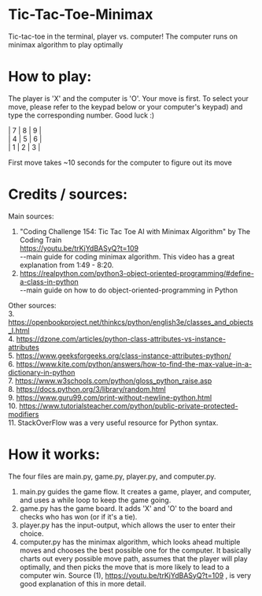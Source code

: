 # Tic-Tac-Toe-Minimax
Tic-tac-toe in the terminal, player vs. computer! The computer runs on minimax algorithm to play optimally

# How to play:
The player is 'X' and the computer is 'O'.
Your move is first. To select your move, please refer
to the keypad below or your computer's keypad) and type
the corresponding number. Good luck :)

| 7 | 8 | 9 |  
| 4 | 5 | 6 |  
| 1 | 2 | 3 |  

First move takes ~10 seconds for the computer to figure out its move

# Credits / sources:
Main sources:  
1. "Coding Challenge 154: Tic Tac Toe AI with Minimax Algorithm" by The Coding Train  
https://youtu.be/trKjYdBASyQ?t=109  
--main guide for coding minimax algorithm. This video has a great explanation from 1:49 - 8:20.  
2. https://realpython.com/python3-object-oriented-programming/#define-a-class-in-python  
--main guide on how to do object-oriented-programming in Python  

Other sources:  
3. https://openbookproject.net/thinkcs/python/english3e/classes_and_objects_I.html  
4. https://dzone.com/articles/python-class-attributes-vs-instance-attributes  
5. https://www.geeksforgeeks.org/class-instance-attributes-python/  
6. https://www.kite.com/python/answers/how-to-find-the-max-value-in-a-dictionary-in-python  
7. https://www.w3schools.com/python/gloss_python_raise.asp  
8. https://docs.python.org/3/library/random.html  
9. https://www.guru99.com/print-without-newline-python.html  
10. https://www.tutorialsteacher.com/python/public-private-protected-modifiers  
11. StackOverFlow was a very useful resource for Python syntax.  

# How it works:
The four files are main.py, game.py, player.py, and computer.py.
1. main.py guides the game flow. It creates a game, player, and computer, and uses a while loop to keep the game going.
2. game.py has the game board. It adds 'X' and 'O' to the board and checks who has won (or if it's a tie).
3. player.py has the input-output, which allows the user to enter their choice.
4. computer.py has the minimax algorithm, which looks ahead multiple moves and chooses the best possible one for the computer. It basically charts out every possible move path, assumes that the player will play optimally, and then picks the move that is more likely to lead to a computer win. Source (1), https://youtu.be/trKjYdBASyQ?t=109 , is very good explanation of this in more detail.
